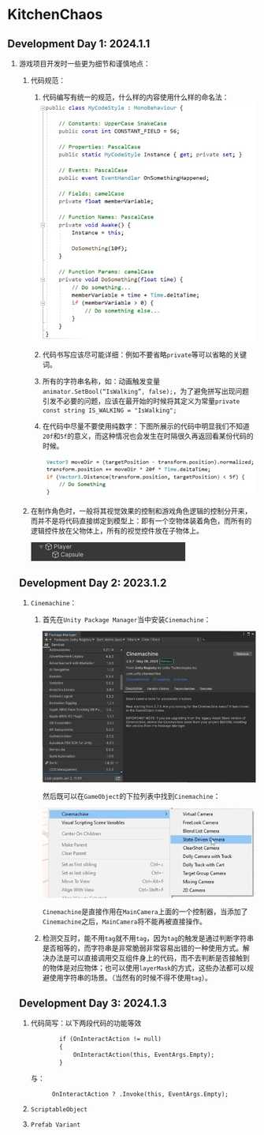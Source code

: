 # KitchenChaos

## Development Day 1: 2024.1.1

1. 游戏项目开发时一些更为细节和谨慎地点：

   1. 代码规范：

      1. 代码编写有统一的规范，什么样的内容使用什么样的命名法：

      <img src="Images/代码规范.png" style="zoom:75%;" />

      2. 代码书写应该尽可能详细：例如不要省略`private`等可以省略的关键词。

      3. 所有的字符串名称，如：动画触发变量`animator.SetBool(“IsWalking”, false);`，为了避免拼写出现问题引发不必要的问题，应该在最开始的时候将其定义为常量`private const string IS_WALKING = "IsWalking";`

      4. 在代码中尽量不要使用纯数字：下图所展示的代码中明显我们不知道`20f`和`5f`的意义，而这种情况也会发生在时隔很久再返回看某份代码的时候。

         <img src="Images/代码规范_1.png" alt="image-20240102123806091" style="zoom:67%;" />

   2. 在制作角色时，一般将其视觉效果的控制和游戏角色逻辑的控制分开来，而并不是将代码直接绑定到模型上：即有一个空物体装着角色，而所有的逻辑控件放在父物体上，所有的视觉控件放在子物体上。

      ![image-20240101140135627](Images/角色.png)

   ## Development Day 2: 2023.1.2

   1. `Cinemachine`：
   
      1. 首先在`Unity Package Manager`当中安装`Cinemachine`：
   
         ![image-20240102112243921](Images/Cinemachine_PM.png)
   
         然后既可以在`GameObject`的下拉列表中找到`Cinemachine`：
   
         ![image-20240102112154340](Images/Cinemachine_List.png)
   
         `Cinemachine`是直接作用在`MainCamera`上面的一个控制器，当添加了`Cinemachine`之后，`MainCamera`将不能再被直接操作。
   
      2. 检测交互时，能不用`tag`就不用`tag`，因为`tag`的触发是通过判断字符串是否相等的，而字符串是非常脆弱非常容易出错的一种使用方式。解决办法是可以直接调用交互组件身上的代码，而不去判断是否接触到的物体是对应物体；也可以使用`layerMask`的方式，这些办法都可以规避使用字符串的场景。（当然有的时候不得不使用`tag`）。
   
   
   
   ## Development Day 3: 2024.1.3
   
   1. 代码简写：以下两段代码的功能等效
   
      ```
              if (OnInteractAction != null)
              {
                  OnInteractAction(this, EventArgs.Empty);
              }
      ```
   
      与：
   
      ```
      		OnInteractAction ? .Invoke(this, EventArgs.Empty);
      ```
   
   2. `ScriptableObject`
   
   3. `Prefab Variant`